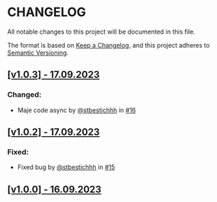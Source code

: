 # CHANGELOG

All notable changes to this project will be documented in this file.

The format is based on [Keep a Changelog](https://keepachangelog.com/en/1.0.0/),
and this project adheres to [Semantic Versioning](https://semver.org/spec/v2.0.0.html).

## [[v1.0.3] - 17.09.2023](https://github.com/stbestichhh/FileLogger-NuGet-package/releases/tag/v1.0.3)

### Changed:
* Maje code async by [@stbestichhh](https://github.com/stbestichhh/dotNET-LoggerService/releases/tag/v1.0.0) in [#16](https://github.com/stbestichhh/FileLogger-NuGet-package/pull/16)

## [[v1.0.2] - 17.09.2023](https://github.com/stbestichhh/FileLogger-NuGet-package/releases/tag/v1.0.2)

### Fixed:
* Fixed bug by [@stbestichhh](https://github.com/stbestichhh) in [#15](https://github.com/stbestichhh/FileLogger-NuGet-package/pull/15)

## [[v1.0.0] - 16.09.2023](https://github.com/stbestichhh/dotNET-LoggerService/releases/tag/v1.0.0)
